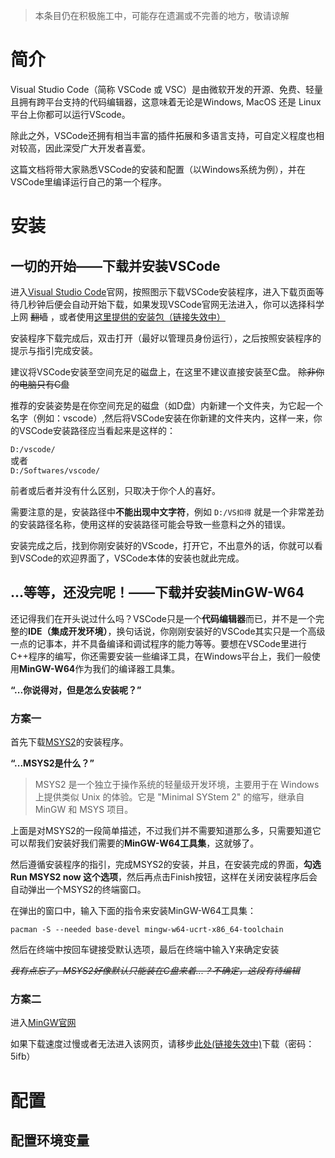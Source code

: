 >本条目仍在积极施工中，可能存在遗漏或不完善的地方，敬请谅解

# 简介

Visual Studio Code（简称 VSCode 或 VSC）是由微软开发的开源、免费、轻量且拥有跨平台支持的代码编辑器，这意味着无论是Windows, MacOS 还是 Linux 平台上你都可以运行VScode。

除此之外，VSCode还拥有相当丰富的插件拓展和多语言支持，可自定义程度也相对较高，因此深受广大开发者喜爱。

这篇文档将带大家熟悉VSCode的安装和配置（以Windows系统为例），并在VSCode里编译运行自己的第一个程序。

# 安装

## 一切的开始——下载并安装VSCode

进入[Visual Studio Code](https://code.visualstudio.com/)官网，按照图示下载VSCode安装程序，进入下载页面等待几秒钟后便会自动开始下载，如果发现VSCode官网无法进入，你可以选择科学上网 ~~翻墙~~ ，或者使用[这里提供的安装包（链接失效中）]()

安装程序下载完成后，双击打开（最好以管理员身份运行），之后按照安装程序的提示与指引完成安装。

建议将VSCode安装至空间充足的磁盘上，在这里不建议直接安装至C盘。 ~~除非你的电脑只有C盘~~  

推荐的安装姿势是在你空间充足的磁盘（如D盘）内新建一个文件夹，为它起一个名字（例如：vscode）,然后将VSCode安装在你新建的文件夹内，这样一来，你的VSCode安装路径应当看起来是这样的：  

`D:/vscode/`  
或者  
`D:/Softwares/vscode/`

前者或后者并没有什么区别，只取决于你个人的喜好。

需要注意的是，安装路径中**不能出现中文字符**，例如 `D:/VS扣得` 就是一个非常差劲的安装路径名称，使用这样的安装路径可能会导致一些意料之外的错误。

安装完成之后，找到你刚安装好的VScode，打开它，不出意外的话，你就可以看到VSCode的欢迎界面了，VSCode本体的安装也就此完成。

## ...等等，还没完呢！——下载并安装MinGW-W64



还记得我们在开头说过什么吗？VSCode只是一个**代码编辑器**而已，并不是一个完整的**IDE（集成开发环境）**，换句话说，你刚刚安装好的VSCode其实只是一个高级一点的记事本，并不具备编译和调试程序的能力等等。要想在VSCode里进行C++程序的编写，你还需要安装一些编译工具，在Windows平台上，我们一般使用**MinGW-W64**作为我们的编译器工具集。

**“...你说得对，但是怎么安装呢？”**

### 方案一

首先下载[MSYS2](https://github.com/msys2/msys2-installer/releases/download/2024-05-07/msys2-x86_64-20240507.exe)的安装程序。

**“...MSYS2是什么？”**

>MSYS2 是一个独立于操作系统的轻量级开发环境，主要用于在 Windows 上提供类似 Unix 的体验。它是 "Minimal SYStem 2" 的缩写，继承自 MinGW 和 MSYS 项目。

上面是对MSYS2的一段简单描述，不过我们并不需要知道那么多，只需要知道它可以帮我们安装好我们需要的**MinGW-W64工具集**，这就够了。

然后遵循安装程序的指引，完成MSYS2的安装，并且，在安装完成的界面，**勾选 Run MSYS2 now 这个选项**，然后再点击Finish按钮，这样在关闭安装程序后会自动弹出一个MSYS2的终端窗口。

在弹出的窗口中，输入下面的指令来安装MinGW-W64工具集：  

    pacman -S --needed base-devel mingw-w64-ucrt-x86_64-toolchain

然后在终端中按回车键接受默认选项，最后在终端中输入Y来确定安装

~~*我有点忘了，MSYS2好像默认只能装在C盘来着...？不确定，这段有待编辑*~~


### 方案二

进入[MinGW官网]()

如果下载速度过慢或者无法进入该网页，请移步[此处(链接失效中)](https://frexcheat.lanzoul.com/iI2cN1boa2xc)下载（密码：5ifb）

# 配置

## 配置环境变量



